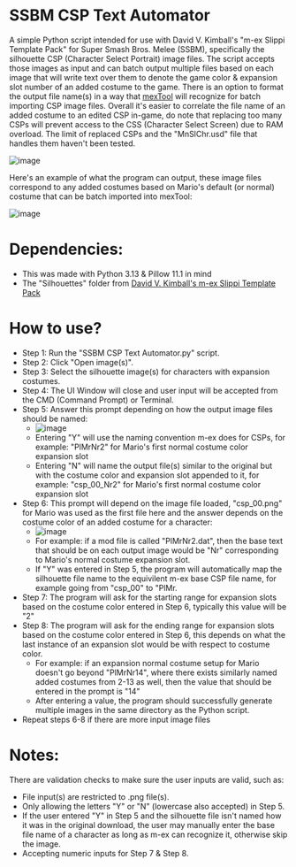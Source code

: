 # SSBM CSP Text Automator

A simple Python script intended for use with David V. Kimball's "m-ex Slippi Template Pack" for Super Smash Bros. Melee (SSBM), specifically the silhouette CSP (Character Select Portrait) image files. The script accepts those images as input and can batch output multiple files based on each image that will write text over them to denote the game color & expansion slot number of an added costume to the game. There is an option to format the output file name(s) in a way that [mexTool](https://github.com/akaneia/mexTool) will recognize for batch importing CSP image files. Overall it's easier to correlate the file name of an added costume to an edited CSP in-game, do note that replacing too many CSPs will prevent access to the CSS (Character Select Screen) due to RAM overload. The limit of replaced CSPs and the "MnSlChr.usd" file that handles them haven't been tested.

![image](https://github.com/user-attachments/assets/b844baa8-27ed-4594-8b31-1cc85fda91e0)

Here's an example of what the program can output, these image files correspond to any added costumes based on Mario's default (or normal) costume that can be batch imported into mexTool:

![image](https://github.com/user-attachments/assets/ee969520-bbee-4d40-820f-99ff2357dfa3)

# Dependencies:
* This was made with Python 3.13 & Pillow 11.1 in mind
* The "Silhouettes" folder from [David V. Kimball's m-ex Slippi Template Pack](https://ssbmtextures.com/other-mod-types/assets-non-character-specific/m-ex-slippi-template-pack/)

# How to use?
* Step 1: Run the "SSBM CSP Text Automator.py" script.
* Step 2: Click "Open image(s)".
* Step 3: Select the silhouette image(s) for characters with expansion costumes.
* Step 4: The UI Window will close and user input will be accepted from the CMD (Command Prompt) or Terminal.
* Step 5: Answer this prompt depending on how the output image files should be named:
  * ![image](https://github.com/user-attachments/assets/f66887f5-279d-457b-b6c4-861868f040f7)
  * Entering "Y" will use the naming convention m-ex does for CSPs, for example: "PlMrNr2" for Mario's first normal costume color expansion slot
  * Entering "N" will name the output file(s) similar to the original but with the costume color and expansion slot appended to it, for example: "csp_00_Nr2" for Mario's first normal costume color expansion slot
* Step 6: This prompt will depend on the image file loaded, "csp_00.png" for Mario was used as the first file here and the answer depends on the costume color of an added costume for a character:
  * ![image](https://github.com/user-attachments/assets/ae1eece1-983e-4e0c-a043-274286890d6a)
  * For example: if a mod file is called "PlMrNr2.dat", then the base text that should be on each output image would be "Nr" corresponding to Mario's normal costume expansion slot.
  * If "Y" was entered in Step 5, the program will automatically map the silhouette file name to the equivilent m-ex base CSP file name, for example going from "csp_00" to "PlMr.
* Step 7: The program will ask for the starting range for expansion slots based on the costume color entered in Step 6, typically this value will be "2"
* Step 8: The program will ask for the ending range for expansion slots based on the costume color entered in Step 6, this depends on what the last instance of an expansion slot would be with respect to costume color.
  * For example: if an expansion normal costume setup for Mario doesn't go beyond "PlMrNr14", where there exists similarly named added costumes from 2-13 as well, then the value that should be entered in the prompt is "14"
  * After entering a value, the program should successfully generate multiple images in the same directory as the Python script.
* Repeat steps 6-8 if there are more input image files

# Notes:
There are validation checks to make sure the user inputs are valid, such as: 
* File input(s) are restricted to .png file(s).
* Only allowing the letters "Y" or "N" (lowercase also accepted) in Step 5.
* If the user entered "Y" in Step 5 and the silhouette file isn't named how it was in the original download, the user may manually enter the base file name of a character as long as m-ex can recognize it, otherwise skip the image.
* Accepting numeric inputs for Step 7 & Step 8.
